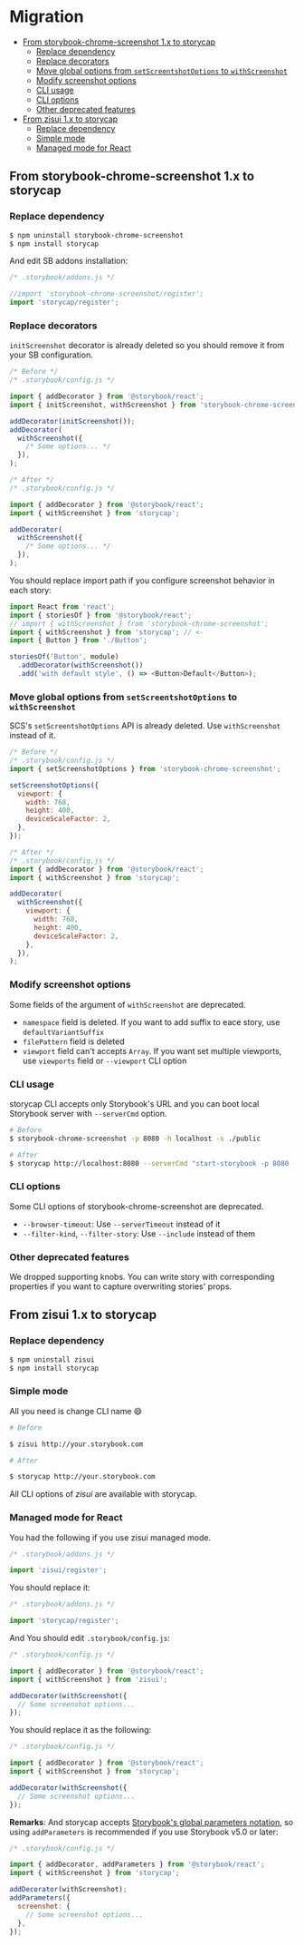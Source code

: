 # Migration

<!-- toc -->

- [From storybook-chrome-screenshot 1.x to storycap](#from-storybook-chrome-screenshot-1x-to-storycap)
  - [Replace dependency](#replace-dependency)
  - [Replace decorators](#replace-decorators)
  - [Move global options from `setScreentshotOptions` to `withScreenshot`](#move-global-options-from-setscreentshotoptions-to-withscreenshot)
  - [Modify screenshot options](#modify-screenshot-options)
  - [CLI usage](#cli-usage)
  - [CLI options](#cli-options)
  - [Other deprecated features](#other-deprecated-features)
- [From zisui 1.x to storycap](#from-zisui-1x-to-storycap)
  - [Replace dependency](#replace-dependency-1)
  - [Simple mode](#simple-mode)
  - [Managed mode for React](#managed-mode-for-react)

<!-- tocstop -->

## From storybook-chrome-screenshot 1.x to storycap

### Replace dependency

```sh
$ npm uninstall storybook-chrome-screenshot
$ npm install storycap
```

And edit SB addons installation:

```js
/* .storybook/addons.js */

//import 'storybook-chrome-screenshot/register';
import 'storycap/register';
```

### Replace decorators

`initScreenshot` decorator is already deleted so you should remove it from your SB configuration.

```js
/* Before */
/* .storybook/config.js */

import { addDecorator } from '@storybook/react';
import { initScreenshot, withScreenshot } from 'storybook-chrome-screenshot';

addDecorator(initScreenshot());
addDecorator(
  withScreenshot({
    /* Some options... */
  }),
);
```

```js
/* After */
/* .storybook/config.js */

import { addDecorator } from '@storybook/react';
import { withScreenshot } from 'storycap';

addDecorator(
  withScreenshot({
    /* Some options... */
  }),
);
```

You should replace import path if you configure screenshot behavior in each story:

```js
import React from 'react';
import { storiesOf } from '@storybook/react';
// import { withScreenshot } from 'storybook-chrome-screenshot';
import { withScreenshot } from 'storycap'; // <-
import { Button } from './Button';

storiesOf('Button', module)
  .addDecorator(withScreenshot())
  .add('with default style', () => <Button>Default</Button>);
```

### Move global options from `setScreentshotOptions` to `withScreenshot`

SCS's `setScreentshotOptions` API is already deleted. Use `withScreenshot` instead of it.

```js
/* Before */
/* .storybook/config.js */
import { setScreenshotOptions } from 'storybook-chrome-screenshot';

setScreenshotOptions({
  viewport: {
    width: 768,
    height: 400,
    deviceScaleFactor: 2,
  },
});
```

```js
/* After */
/* .storybook/config.js */
import { addDecorator } from '@storybook/react';
import { withScreenshot } from 'storycap';

addDecorator(
  withScreenshot({
    viewport: {
      width: 768,
      height: 400,
      deviceScaleFactor: 2,
    },
  }),
);
```

### Modify screenshot options

Some fields of the argument of `withScreenshot` are deprecated.

- `namespace` field is deleted. If you want to add suffix to eace story, use `defaultVariantSuffix`
- `filePattern` field is deleted
- `viewport` field can't accepts `Array`. If you want set multiple viewports, use `viewports` field or `--viewport` CLI option

### CLI usage

storycap CLI accepts only Storybook's URL and you can boot local Storybook server with `--serverCmd` option.

```sh
# Before
$ storybook-chrome-screenshot -p 8080 -h localhost -s ./public
```

```sh
# After
$ storycap http://localhost:8080 --serverCmd "start-storybook -p 8080 -h localhost -s ./public"
```

### CLI options

Some CLI options of storybook-chrome-screenshot are deprecated.

- `--browser-timeout`: Use `--serverTimeout` instead of it
- `--filter-kind`, `--filter-story`: Use `--include` instead of them

### Other deprecated features

We dropped supporting knobs. You can write story with corresponding properties if you want to capture overwriting stories' props.

## From zisui 1.x to storycap

### Replace dependency

```sh
$ npm uninstall zisui
$ npm install storycap
```

### Simple mode

All you need is change CLI name :smile:

```sh
# Before

$ zisui http://your.storybook.com
```

```sh
# After

$ storycap http://your.storybook.com
```

All CLI options of _zisui_ are available with storycap.

### Managed mode for React

You had the following if you use zisui managed mode.

```js
/* .storybook/addons.js */

import 'zisui/register';
```

You should replace it:

```js
/* .storybook/addons.js */

import 'storycap/register';
```

And You should edit `.storybook/config.js`:

```js
/* .storybook/config.js */

import { addDecorator } from '@storybook/react';
import { withScreenshot } from 'zisui';

addDecorator(withScreenshot({
  // Some screenshot options...
});
```

You should replace it as the following:

```js
/* .storybook/config.js */

import { addDecorator } from '@storybook/react';
import { withScreenshot } from 'storycap';

addDecorator(withScreenshot({
  // Some screenshot options...
});
```

**Remarks**: And storycap accepts [Storybook's global parameters notation](https://github.com/storybookjs/storybook/blob/next/MIGRATION.md#options-addon-deprecated), so using `addParameters` is recommended if you use Storybook v5.0 or later:

```js
/* .storybook/config.js */

import { addDecorator, addParameters } from '@storybook/react';
import { withScreenshot } from 'storycap';

addDecorator(withScreenshot);
addParameters({
  screenshot: {
    // Some screenshot options...
  },
});
```

